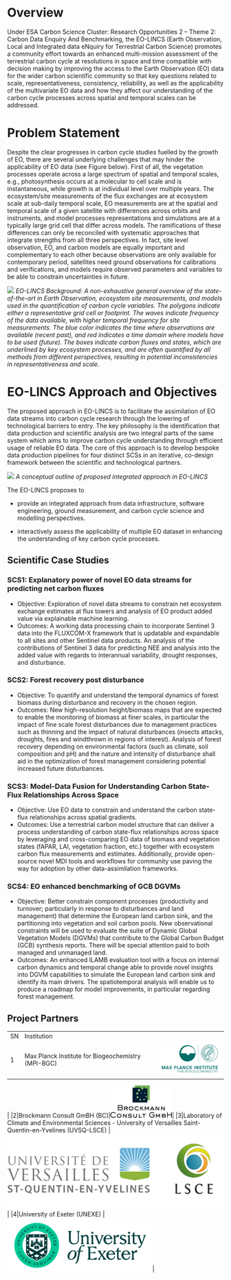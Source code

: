 
# Overview

Under ESA Carbon Science Cluster: Research Opportunities 2 – Theme 2: Carbon Data Enquiry And Benchmarking, the EO-LINCS (Earth Observation, Local and Integrated data eNquiry for Terrestrial Carbon Science) promotes a community effort towards an enhanced multi-mission assessment of the terrestrial carbon cycle at resolutions in space and time compatible with decision making by improving the access to the Earth Observation (EO) data for the wider carbon scientific community so that key questions related to scale, representativeness, consistency, reliability, as well as the applicability of the multivariate EO data and how they affect our understanding of the carbon cycle processes across spatial and temporal scales can be addressed. 

# Problem Statement
Despite the clear progresses in carbon cycle studies fuelled by the growth of EO, there are several underlying challenges that may hinder the applicability of EO data (see Figure below). First of all, the vegetation processes operate across a large spectrum of spatial and temporal scales, e.g., photosynthesis occurs at a molecular to cell scale and is instantaneous, while growth is at individual level over multiple years. The ecosystem/site measurements of the flux exchanges are at ecosystem scale at sub-daily temporal scale, EO measurements are at the spatial and temporal scale of a given satellite with differences across orbits and instruments, and model processes representations and simulations are at a typically large grid cell that differ across models. The ramifications of these differences can only be reconciled with systematic approaches that integrate strengths from all three perspectives. In fact, site level observation, EO, and carbon models are equally important and complementary to each other because observations are only available for contemporary period, satellites need ground observations for calibrations and verifications, and models require observed parameters and variables to be able to constrain uncertainties in future.


![](assets/images/concepts/concept.png)
*EO-LINCS Background: A non-exhaustive general overview of the state-of-the-art in Earth Observation, ecosystem site measurements, and models used in the quantification of carbon cycle variables. The polygons indicate either a representative grid cell or footprint. The waves indicate frequency of the data available, with higher temporal frequency for site measurements. The blue color indicates the time where observations are available (recent past), and red indicates a time domain where models have to be used (future). The boxes indicate carbon fluxes and states, which are underlined by key ecosystem processes, and are often quantified by all methods from different perspectives, resulting in potential inconsistencies in representativeness and scale.*

# EO-LINCS Approach and Objectives

The proposed approach in EO-LINCS is to facilitate the assimilation of EO data streams into carbon cycle research through the lowering of technological barriers to entry. The key philosophy is the identification that data production and scientific analysis are two integral parts of the same system which aims to improve carbon cycle understanding through efficient usage of reliable EO data. The core of this approach is to develop bespoke data production pipelines for four distinct SCSs in an iterative, co-design framework between the scientific and technological partners. 



![](assets/images/concepts/concept_outline.png)
*A conceptual outline of proposed integrated approach in EO-LINCS*


The EO-LINCS proposes to 

- provide an integrated approach from data infrastructure, software engineering, ground measurement, and carbon cycle science and modelling perspectives.

- interactively assess the applicability of multiple EO dataset in enhancing the understanding of key carbon cycle processes. 


## Scientific Case Studies

### SCS1: Explanatory power of novel EO data streams for predicting net carbon fluxes
- Objective: Exploration of novel data streams to constrain net ecosystem exchange estimates at flux towers and analysis of EO product added value via explainable machine learning.
- Outcomes: A working data processing chain to incorporate Sentinel 3 data into the FLUXCOM-X framework that is updatable and expandable to all sites and other Sentinel data products. An analysis of the contributions of Sentinel 3 data for predicting NEE and analysis into the added value with regards to interannual variability, drought responses, and disturbance.

### SCS2: Forest recovery post disturbance
- Objective: To quantify and understand the temporal dynamics of forest biomass during disturbance and recovery in the chosen region.
- Outcomes: New high-resolution height/biomass maps that are expected to enable the monitoring of biomass at finer scales, in particular the impact of fine scale forest disturbances due to management practices such as thinning and the impact of natural disturbances (insects attacks, droughts, fires and windthrown in regions of interest). Analysis of forest recovery depending on environmental factors (such as climate, soil composition and pH) and the nature and intensity of disturbance shall aid in the optimization of forest management considering potential increased future disturbances.

### SCS3: Model-Data Fusion for Understanding Carbon State-Flux Relationships Across Space
- Objective: Use EO data to constrain and understand the carbon state-flux relationships across spatial gradients.
- Outcomes: Use a terrestrial carbon model structure that can deliver a process understanding of carbon state-flux relationships across space by leveraging and cross-comparing EO data of biomass and vegetation states (fAPAR, LAI, vegetation fraction, etc.) together with ecosystem carbon flux measurements and estimates. Additionally, provide open-source novel MDI tools and workflows for community use paving the way for adoption by other data-assimilation frameworks.

### SCS4: EO enhanced benchmarking of GCB DGVMs
- Objective: Better constrain component processes (productivity and turnover; particularly in response to disturbances and land management) that determine the European land carbon sink, and the partitioning into vegetation and soil carbon pools. New observational constraints will be used to evaluate the suite of Dynamic Global Vegetation Models (DGVMs) that contribute to the Global Carbon Budget (GCB) synthesis reports. There will be special attention paid to both managed and unmanaged land.
- Outcomes: An enhanced ILAMB evaluation tool with a focus on internal carbon dynamics and temporal change able to provide novel insights into DGVM capabilities to simulate the European land carbon sink and identify its main drivers. The spatiotemporal analysis will enable us to produce a roadmap for model improvements, in particular regarding forest management.



## Project Partners

| | ||
|----|----|----|
|SN|Institution||
|1|Max Planck Institute for Biogeochemistry (MPI-BGC)|![MPI](assets/images/logos/mpi-bgc.png)
|
|2|Brockmann Consult GmBH (BC)|![BC](assets/images/logos/bc.png)|
|3|Laboratory of Climate and Environmental Sciences - University of Versailles Saint-Quentin-en-Yvelines (UVSQ-LSCE) |![UVSQ-LSCE](assets/images/logos/uvsq-lsce.png) |
|4|University of Exeter (UNEXE) |![UNEXE](assets/images/logos/unexe.png)|


